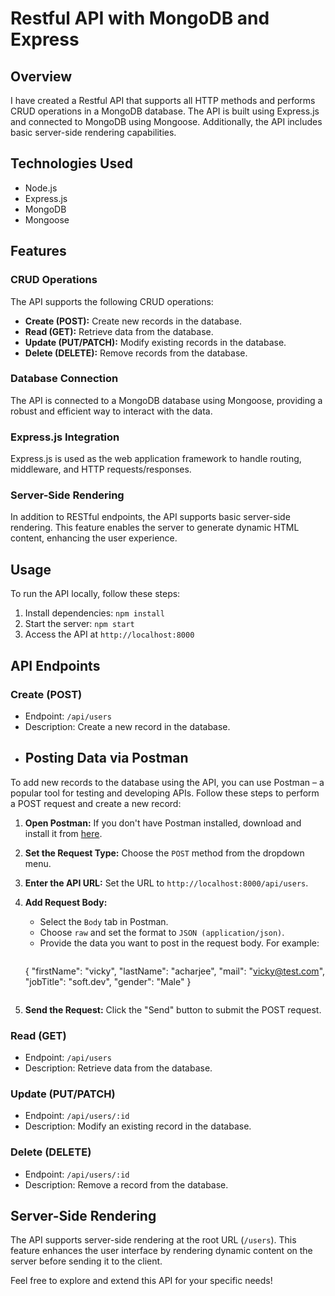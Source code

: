 # Restful API with MongoDB and Express

## Overview

I have created a Restful API that supports all HTTP methods and performs CRUD operations in a MongoDB database. The API is built using Express.js and connected to MongoDB using Mongoose. Additionally, the API includes basic server-side rendering capabilities.

## Technologies Used

- Node.js
- Express.js
- MongoDB
- Mongoose

## Features

### CRUD Operations

The API supports the following CRUD operations:

- **Create (POST):** Create new records in the database.
- **Read (GET):** Retrieve data from the database.
- **Update (PUT/PATCH):** Modify existing records in the database.
- **Delete (DELETE):** Remove records from the database.

### Database Connection

The API is connected to a MongoDB database using Mongoose, providing a robust and efficient way to interact with the data.

### Express.js Integration

Express.js is used as the web application framework to handle routing, middleware, and HTTP requests/responses.

### Server-Side Rendering

In addition to RESTful endpoints, the API supports basic server-side rendering. This feature enables the server to generate dynamic HTML content, enhancing the user experience.

## Usage

To run the API locally, follow these steps:

1. Install dependencies: `npm install`
2. Start the server: `npm start`
3. Access the API at `http://localhost:8000`

## API Endpoints

### Create (POST)

- Endpoint: `/api/users`
- Description: Create a new record in the database.
- ## Posting Data via Postman

To add new records to the database using the API, you can use Postman – a popular tool for testing and developing APIs. Follow these steps to perform a POST request and create a new record:

1. **Open Postman:** If you don't have Postman installed, download and install it from [here](https://www.postman.com/downloads/).

2. **Set the Request Type:** Choose the `POST` method from the dropdown menu.

3. **Enter the API URL:** Set the URL to `http://localhost:8000/api/users`.

4. **Add Request Body:**
   - Select the `Body` tab in Postman.
   - Choose `raw` and set the format to `JSON (application/json)`.
   - Provide the data you want to post in the request body. For example:
     ```json
    {
  "firstName": "vicky",
  "lastName": "acharjee",
  "mail": "vicky@test.com",
  "jobTitle": "soft.dev",
  "gender": "Male"
}

     ```

5. **Send the Request:** Click the "Send" button to submit the POST request.

### Read (GET)

- Endpoint: `/api/users`
- Description: Retrieve data from the database.

### Update (PUT/PATCH)

- Endpoint: `/api/users/:id`
- Description: Modify an existing record in the database.

### Delete (DELETE)

- Endpoint: `/api/users/:id`
- Description: Remove a record from the database.

## Server-Side Rendering

The API supports server-side rendering at the root URL (`/users`). This feature enhances the user interface by rendering dynamic content on the server before sending it to the client.

Feel free to explore and extend this API for your specific needs!
